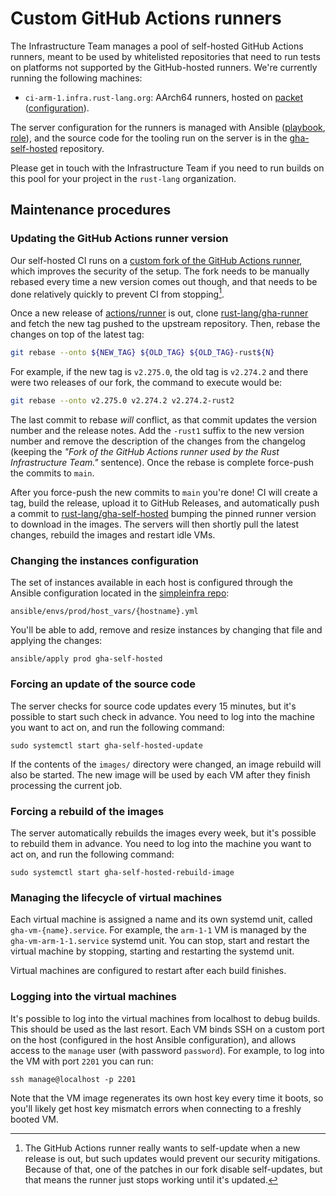 # Custom GitHub Actions runners

The Infrastructure Team manages a pool of self-hosted GitHub Actions runners,
meant to be used by whitelisted repositories that need to run tests on
platforms not supported by the GitHub-hosted runners. We're currently running
the following machines:

* `ci-arm-1.infra.rust-lang.org`: AArch64 runners, hosted on [packet]
  ([configuration][host_vars-ci-arm-1]).

The server configuration for the runners is managed with Ansible ([playbook],
[role]), and the source code for the tooling run on the server is in the
[gha-self-hosted] repository.

Please get in touch with the Infrastructure Team if you need to run builds on
this pool for your project in the `rust-lang` organization.

## Maintenance procedures

### Updating the GitHub Actions runner version

Our self-hosted CI runs on a [custom fork of the GitHub Actions
runner][rust-lang/gha-runner], which improves the security of the setup. The
fork needs to be manually rebased every time a new version comes out though,
and that needs to be done relatively quickly to prevent CI from
stopping[^self-updates].

Once a new release of [actions/runner] is out, clone [rust-lang/gha-runner] and
fetch the new tag pushed to the upstream repository. Then, rebase the changes
on top of the latest tag:

```bash
git rebase --onto ${NEW_TAG} ${OLD_TAG} ${OLD_TAG}-rust${N}
```

For example, if the new tag is `v2.275.0`, the old tag is `v2.274.2` and there
were two releases of our fork, the command to execute would be:

```bash
git rebase --onto v2.275.0 v2.274.2 v2.274.2-rust2
```

The last commit to rebase *will* conflict, as that commit updates the version
number and the release notes. Add the `-rust1` suffix to the new version number
and remove the description of the changes from the changelog (keeping the
*"Fork of the GitHub Actions runner used by the Rust Infrastructure Team."*
sentence). Once the rebase is complete force-push the commits to `main`.

After you force-push the new commits to `main` you're done! CI will create a
tag, build the release, upload it to GitHub Releases, and automatically push a
commit to [rust-lang/gha-self-hosted][gha-self-hosted] bumping the pinned
runner version to download in the images. The servers will then shortly pull
the latest changes, rebuild the images and restart idle VMs.

[^self-updates]: The GitHub Actions runner really wants to self-update when a
  new release is out, but such updates would prevent our security mitigations.
  Because of that, one of the patches in our fork disable self-updates, but
  that means the runner just stops working until it's updated.

[rust-lang/gha-runner]: https://github.com/rust-lang/gha-runner
[actions/runner]: https://github.com/actions/runner

### Changing the instances configuration

The set of instances available in each host is configured through the
Ansible configuration located in the [simpleinfra repo][simpleinfra]:

```
ansible/envs/prod/host_vars/{hostname}.yml
```

You'll be able to add, remove and resize instances by changing that file and
applying the changes:

```
ansible/apply prod gha-self-hosted
```

### Forcing an update of the source code

The server checks for source code updates every 15 minutes, but it's possible
to start such check in advance. You need to log into the machine you want to
act on, and run the following command:

```
sudo systemctl start gha-self-hosted-update
```

If the contents of the `images/` directory were changed, an image rebuild will
also be started. The new image will be used by each VM after they finish
processing the current job.

### Forcing a rebuild of the images

The server automatically rebuilds the images every week, but it's possible to
rebuild them in advance. You need to log into the machine you want to act on,
and run the following command:

```
sudo systemctl start gha-self-hosted-rebuild-image
```

### Managing the lifecycle of virtual machines

Each virtual machine is assigned a name and its own systemd unit, called
`gha-vm-{name}.service`. For example, the `arm-1-1` VM is managed by the
`gha-vm-arm-1-1.service` systemd unit. You can stop, start and restart the
virtual machine by stopping, starting and restarting the systemd unit.

Virtual machines are configured to restart after each build finishes.

### Logging into the virtual machines

It's possible to log into the virtual machines from localhost to debug builds.
This should be used as the last resort. Each VM binds SSH on a custom port on
the host (configured in the host Ansible configuration), and allows access to
the `manage` user (with password `password`). For example, to log into the VM
with port `2201` you can run:

```
ssh manage@localhost -p 2201
```

Note that the VM image regenerates its own host key every time it boots, so
you'll likely get host key mismatch errors when connecting to a freshly booted
VM.

[gha-self-hosted]: https://github.com/rust-lang/gha-self-hosted
[host_vars-ci-arm-1]: https://github.com/rust-lang/simpleinfra/blob/master/ansible/envs/prod/host_vars/ci-arm-1.infra.rust-lang.org.yml
[packet]: https://www.packet.com
[playbook]: https://github.com/rust-lang/simpleinfra/blob/master/ansible/playbooks/gha-self-hosted.yml
[role]: https://github.com/rust-lang/simpleinfra/blob/master/ansible/playbooks/gha-self-hosted.yml
[simpleinfra]: https://github.com/rust-lang/simpleinfra
